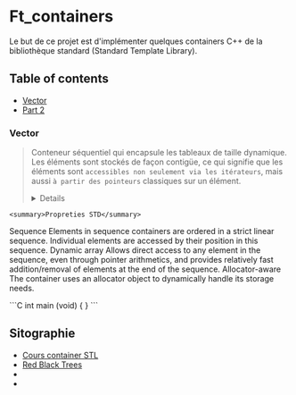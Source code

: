 # Ft_containers
Le but de ce projet est d'implémenter quelques containers C++ de la bibliothèque standard (Standard Template Library).

## Table of contents
* [Vector](#Vector)  
* [Part 2](#Reinterpretation-types)  

### Vector
>  Conteneur séquentiel qui encapsule les tableaux de taille dynamique.  
>  Les éléments sont stockés de façon contigüe, ce qui signifie que les éléments sont ```accessibles non seulement
via les itérateurs```, mais aussi ```à partir des pointeurs``` classiques sur un élément.  
> <details>
    <summary>Propreties STD</summary>  
Sequence
    Elements in sequence containers are ordered in a strict linear sequence. Individual elements are accessed by their position in this sequence.
Dynamic array
    Allows direct access to any element in the sequence, even through pointer arithmetics, and provides relatively fast addition/removal of elements at the end of the sequence.
Allocator-aware
    The container uses an allocator object to dynamically handle its storage needs. 
</details>
```C
int main (void)
{
}
```


## Sitographie 
* [Cours container STL](http://tvaira.free.fr/dev/cours/cours-conteneurs-stl.pdf)
* [Red Black Trees](https://algorithmtutor.com/Data-Structures/Tree/Red-Black-Trees/)
*
*
